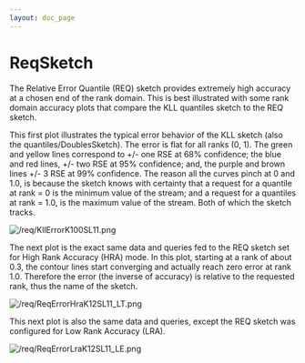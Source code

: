 ```yaml
---
layout: doc_page
---
```

<!--
    Licensed to the Apache Software Foundation (ASF) under one
    or more contributor license agreements.  See the NOTICE file
    distributed with this work for additional information
    regarding copyright ownership.  The ASF licenses this file
    to you under the Apache License, Version 2.0 (the
    "License"); you may not use this file except in compliance
    with the License.  You may obtain a copy of the License at

      http://www.apache.org/licenses/LICENSE-2.0

    Unless required by applicable law or agreed to in writing,
    software distributed under the License is distributed on an
    "AS IS" BASIS, WITHOUT WARRANTIES OR CONDITIONS OF ANY
    KIND, either express or implied.  See the License for the
    specific language governing permissions and limitations
    under the License.
-->
# ReqSketch 
The Relative Error Quantile (REQ) sketch provides extremely high accuracy at a chosen end of the rank domain.  This is best illustrated with some rank domain accuracy plots that compare the KLL quantiles sketch to the REQ sketch.

This first plot illustrates the typical error behavior of the KLL sketch (also the quantiles/DoublesSketch). The error is flat for all ranks (0, 1). The green and yellow lines correspond to +/- one RSE at 68% confidence; the blue and red lines, +/- two RSE at 95% confidence; and, the purple and brown lines +/- 3 RSE at 99% confidence.  The reason all the curves pinch at 0 and 1.0, is because the sketch knows with certainty that a request for a quantile at rank = 0 is the minimum value of the stream; and a request for a quantiles at rank = 1.0, is the maximum value of the stream. Both of which the sketch tracks.  

<img class="doc-img-half" src="{{site.docs_img_dir}}/req/KllErrorK100SL11.png" alt="/req/KllErrorK100SL11.png" />

The next plot is the exact same data and queries fed to the REQ sketch set for High Rank Accuracy (HRA) mode. In this plot, starting at a rank of about 0.3, the contour lines start converging and actually reach zero error at rank 1.0. Therefore the error (the inverse of accuracy) is relative to the requested rank, thus the name of the sketch.

<img class="doc-img-half" src="{{site.docs_img_dir}}/req/ReqErrorHraK12SL11_LT.png" alt="/req/ReqErrorHraK12SL11_LT.png" />

This next plot is also the same data and queries, except the REQ sketch was configured for Low Rank Accuracy (LRA).

<img class="doc-img-half" src="{{site.docs_img_dir}}/req/ReqErrorLraK12SL11_LE.png" alt="/req/ReqErrorLraK12SL11_LE.png" />

